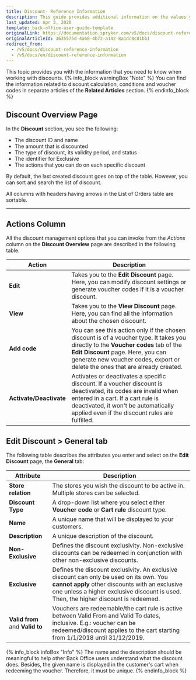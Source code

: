 ```yaml
---
title: Discount- Reference Information
description: This guide provides additional information on the values you use when working with discounts in the Back Office.
last_updated: Apr 3, 2020
template: back-office-user-guide-template
originalLink: https://documentation.spryker.com/v5/docs/discount-reference-information
originalArticleId: 3635575d-4a68-4b72-a142-8a1dc8c81bb1
redirect_from:
  - /v5/docs/discount-reference-information
  - /v5/docs/en/discount-reference-information
---
```


This topic provides you with the information that you need to know when working with discounts.
{% info_block warningBox "Note" %}
You can find the information related to discount calculation, conditions and voucher codes in separate articles of the **Related Articles** section.
{% endinfo_block %}

## Discount Overview Page
In the **Discount** section, you see the following:

* The discount ID and name
* The amount that is discounted
* The type of discount, its validity period, and status
* The identifier for Exclusive
* The actions that you can do on each specific discount

By default, the last created discount goes on top of the table. However, you can sort and search the list of discount.

All columns with headers having arrows in the List of Orders table are sortable. 
***
## Actions Column
All the discount management options that you can invoke from the _Actions_ column on the **Discount Overview** page are described in the following table.

| Action |Description  |
| --- | --- |
|**Edit**  | Takes you to the **Edit Discount** page. Here, you can modify discount settings or generate voucher codes if it is a voucher discount. |
|  **View**| Takes you to the **View Discount** page. Here, you can find all the information about the chosen discount. |
|  **Add code**| You can see this action only if the chosen discount is of a voucher type. It takes you directly to the **Voucher codes** tab of the **Edit Discount** page. Here, you can generate new voucher codes, export or delete the ones that are already created. |
| **Activate/Deactivate** | Activates or deactivates a specific discount. If a voucher discount is deactivated, its codes are invalid when entered in a cart. If a cart rule is deactivated, it won't be automatically applied even if the discount rules are fulfilled. |

## Edit Discount > General tab

The following table describes the attributes you enter and select on the **Edit Discount** page, the **General** tab:

| Attribute |Description  |
| --- | --- |
|**Store relation**  |The stores you wish the discount to be active in. Multiple stores can be selected.|
| **Discount Type** | A drop-down list where you select either **Voucher code** or **Cart rule** discount type. |
| **Name** | A unique name that will be displayed to your customers. |
| **Description** | A unique description of the discount. |
| **Non-Exclusive** | Defines the discount exclusivity. Non-exclusive discounts can be redeemed in conjunction with other non-exclusive discounts.|
| **Exclusive** | Defines the discount exclusivity. An exclusive discount can only be used on its own. You **cannot apply** other discounts with an exclusive one unless a higher exclusive discount is used. Then, the higher discount is redeemed.  |
| **Valid from** and **Valid to**| Vouchers are redeemable/the cart rule is active between Valid From and Valid To dates, inclusive. E.g.:  voucher can be redeemed/discount applies to the cart starting from 1/1/2018 until 31/12/2019.|

{% info_block infoBox "Info" %}
The name and the description should be meaningful to help other Back Office users understand what the discount does. Besides, the given name is displayed in the customer's cart when redeeming the voucher. Therefore, it must be unique.
{% endinfo_block %}
